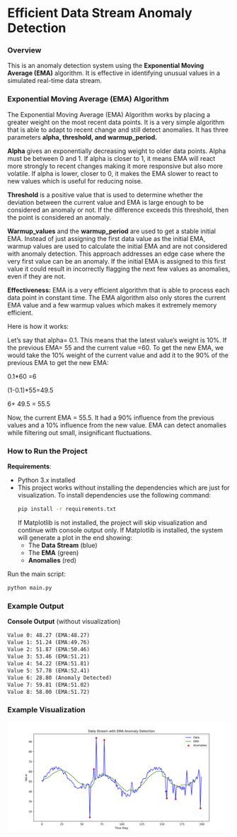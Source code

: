 # Efficient Data Stream Anomaly Detection

### Overview
This is an anomaly detection system using the **Exponential Moving Average (EMA)** algorithm. It is effective in identifying unusual values in a simulated real-time data stream.

### Exponential Moving Average (EMA) Algorithm
The Exponential Moving Average (EMA) Algorithm works by placing a greater weight on the most recent data points. It is a very simple algorithm that is able to adapt to recent change and still detect anomalies. It has three parameters **alpha, threshold, and warmup_period.** 

**Alpha** gives an exponentially decreasing weight to older data points. Alpha must be between 0 and 1. If alpha is closer to 1, it means EMA will react more strongly to recent changes making it more responsive but also more volatile. If alpha is lower, closer to 0, it makes the EMA slower to react to new values which is useful for reducing noise. 

**Threshold** is a positive value that is used to determine whether the deviation between the current value and EMA is large enough to be considered an anomaly or not. If the difference exceeds this threshold, then the point is considered an anomaly. 

**Warmup_values** and the **warmup_period** are used to get a stable initial EMA. Instead of just assigning the first data value as the initial EMA, warmup values are used to calculate the initial EMA and are not considered with anomaly detection. This approach addresses an edge case where the very first value can be an anomaly. If the initial EMA is assigned to this first value it could result in incorrectly flagging the next few values as anomalies, even if they are not. 

**Effectiveness:** EMA is a very efficient algorithm that is able to process each data point in constant time. The EMA algorithm also only stores the current EMA value and a few warmup values which makes it extremely memory efficient. 

Here is how it works:

Let’s say that alpha= 0.1. This means that the latest value’s weight is 10%. If the previous EMA= 55 and the current value =60. To get the new EMA, we would take the 10% weight of the current value and add it to the 90% of the previous EMA to get the new EMA:

0.1*60 =6

(1-0.1)*55=49.5

6+ 49.5 = 55.5

Now, the current EMA = 55.5. It had a 90% influence from the previous values and a 10% influence from the new value. EMA can detect anomalies while filtering out small, insignificant fluctuations.

### How to Run the Project

**Requirements**:
- Python 3.x installed
- This project works without installing the dependencies which are just for visualization. To install dependencies use the following command:
  ```sh
  pip install -r requirements.txt
  ```
  If Matplotlib is not installed, the project will skip visualization and continue with console output only.
  If Matplotlib is installed, the system will generate a plot in the end showing:
  - The **Data Stream** (blue)
  - The **EMA** (green)
  - **Anomalies** (red)
  
 Run the main script:
```sh
python main.py 
```

### Example Output
**Console Output** (without visualization)
```
Value 0: 48.27 (EMA:48.27)
Value 1: 51.24 (EMA:49.76)
Value 2: 51.87 (EMA:50.46)
Value 3: 53.46 (EMA:51.21)
Value 4: 54.22 (EMA:51.81)
Value 5: 57.78 (EMA:52.41)
Value 6: 28.80 (Anomaly Detected)
Value 7: 59.81 (EMA:51.02)
Value 8: 58.00 (EMA:51.72)
```

### Example Visualization
![Example With Visualization](ExampleWithVisualization.png)